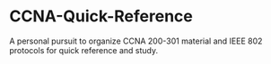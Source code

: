 # CCNA-Quick-Reference
A personal pursuit to organize CCNA 200-301 material and IEEE 802 protocols for quick reference and study.
